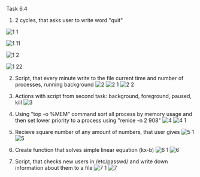 Task 6.4

1. 2 cycles, that asks user to write word "quit"

![1 1](https://user-images.githubusercontent.com/58468159/74025420-93237b00-49ac-11ea-9806-7a316430755d.jpg)

![1 11](https://user-images.githubusercontent.com/58468159/74025422-93237b00-49ac-11ea-979b-6a47c0a207ad.jpg)

![1 2](https://user-images.githubusercontent.com/58468159/74025421-93237b00-49ac-11ea-862d-6ec85dd39c3c.jpg)

![1 22](https://user-images.githubusercontent.com/58468159/74025423-93237b00-49ac-11ea-9ee3-df477bc09d35.jpg)


2. Script, that every minute write to the file current time and number of processes, running background 
![2](https://user-images.githubusercontent.com/58468159/74025410-91f24e00-49ac-11ea-810e-6de17b555284.jpg)
![2 1](https://user-images.githubusercontent.com/58468159/74025408-91f24e00-49ac-11ea-8609-718e622267d3.jpg)
![2 2](https://user-images.githubusercontent.com/58468159/74025409-91f24e00-49ac-11ea-99e9-ee94b29e3e86.jpg)


3. Actions with script from second task: background, foreground, paused, kill
![3](https://user-images.githubusercontent.com/58468159/74025411-91f24e00-49ac-11ea-9f27-30ae7e36b1b1.jpg)


4. Using "top -o %MEM" command sort all process by memory usage and then set lower priority to a process using "renice -n 2 908"
![4](https://user-images.githubusercontent.com/58468159/74025412-91f24e00-49ac-11ea-85f7-2bee86870eca.jpg)
![4 1](https://user-images.githubusercontent.com/58468159/74025629-0fb65980-49ad-11ea-9fa4-03b1ab04c60c.jpg)

5. Recieve square number of any amount of numbers, that user gives
![5 1](https://user-images.githubusercontent.com/58468159/74025413-928ae480-49ac-11ea-83e0-fa69520554c3.jpg)
![5](https://user-images.githubusercontent.com/58468159/74025414-928ae480-49ac-11ea-904f-85be06c3c49c.jpg)

6. Create function that solves simple linear equation (kx-b)
![6 1](https://user-images.githubusercontent.com/58468159/74025415-928ae480-49ac-11ea-9d19-ba6e63ef6897.jpg)
![6](https://user-images.githubusercontent.com/58468159/74025417-928ae480-49ac-11ea-8ad8-01893e034c84.jpg)

7. Script, that checks new users in /etc/passwd/ and write down information about them to a file
![7 1](https://user-images.githubusercontent.com/58468159/74025418-928ae480-49ac-11ea-8f7a-b4c514c00636.jpg)
![7](https://user-images.githubusercontent.com/58468159/74025419-93237b00-49ac-11ea-98f7-114cd1653165.jpg)

